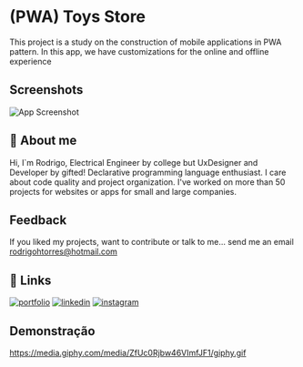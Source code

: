 
# (PWA) Toys Store

This project is a study on the construction of mobile applications in PWA pattern. In this app, we have customizations for the online and offline experience


## Screenshots

![App Screenshot](https://imageup.me/images/56a7b82e-b3e1-46db-a335-ca5cddd4ca4a.png)


## 🚀 About me
Hi, I`m Rodrigo, Electrical Engineer by college but UxDesigner and Developer by gifted! Declarative programming language enthusiast. I care about code quality and project organization. I've worked on more than 50 projects for websites or apps for small and large companies.

## Feedback

If you liked my projects, want to contribute or talk to me... send me an email rodrigohtorres@hotmail.com


## 🔗 Links
[![portfolio](https://img.shields.io/badge/my_portfolio-000?style=for-the-badge&logo=ko-fi&logoColor=white)](https://marketinghome.com.br/)
[![linkedin](https://img.shields.io/badge/linkedin-0A66C2?style=for-the-badge&logo=linkedin&logoColor=white)](https://www.linkedin.com/in/rhtc/)
[![instagram](https://img.shields.io/badge/instagram-EC0070?style=for-the-badge&logo=instagram&logoColor=white)](https://www.instagram.com/rhtc001/)


## Demonstração

https://media.giphy.com/media/ZfUc0Rjbw46VImfJF1/giphy.gif
